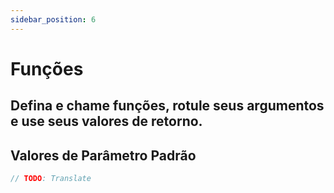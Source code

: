```yaml
---
sidebar_position: 6
---
```


# Funções

## Defina e chame funções, rotule seus argumentos e use seus valores de retorno.

## Valores de Parâmetro Padrão

```swift
// TODO: Translate
```
